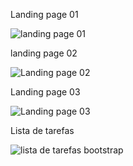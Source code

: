 Landing page 01

![landing page 01](https://github.com/matheuspereiramartinscd/Bootstrap/assets/136721687/56c5c738-d227-403f-870e-a45977aa563b)

landing page 02

![Landing page 02](https://github.com/matheuspereiramartinscd/Bootstrap/assets/136721687/6ca665fa-df42-4a91-98d7-1ef67608bdad)

Landing page 03

![Landing page 03](https://github.com/matheuspereiramartinscd/Bootstrap/assets/136721687/a68f3f0f-a4c5-4156-ac53-0df12f828584)

Lista de tarefas

![lista de tarefas bootstrap](https://github.com/matheuspereiramartinscd/Bootstrap/assets/136721687/06a79f22-1528-4dfb-8b15-4def3167c502)
